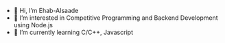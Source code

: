 - 👋 Hi, I’m Ehab-Alsaade
- 👀 I’m interested in Competitive Programming and Backend Development using Node.js
- 🌱 I’m currently learning C/C++, Javascript  

<!---
Ehab-Alsaade/Ehab-Alsaade is a ✨ special ✨ repository because its `README.md` (this file) appears on your GitHub profile.
You can click the Preview link to take a look at your changes.
--->
